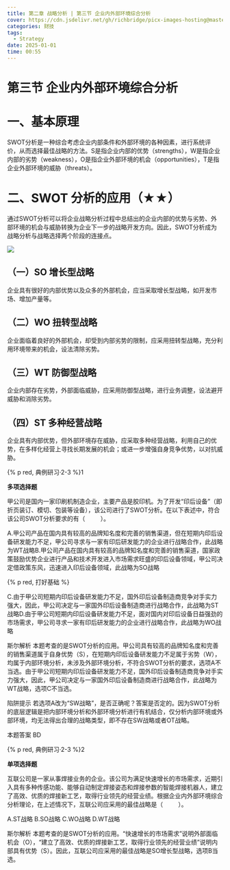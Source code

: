 ```yaml
---
title: 第二章 战略分析 | 第三节 企业内外部环境综合分析
cover: https://cdn.jsdelivr.net/gh/richbridge/picx-images-hosting@master/thumbnail/CPA-战略.jpg
categories: 财技
tags:
  - Strategy
date: 2025-01-01 
time: 00:55
---
```


# 第三节 企业内外部环境综合分析  

# 一、基本原理  

SWOT分析是一种综合考虑企业内部条件和外部环境的各种因素，进行系统评价，从而选择最佳战略的方法。S是指企业内部的优势（strengths），W是指企业内部的劣势（weakness），O是指企业外部环境的机会（opportunities），T是指企业外部环境的威胁（threats）。  


# 二、SWOT 分析的应用（★★）  

通过SWOT分析可以将企业战略分析过程中总结出的企业内部的优势与劣势、外部环境的机会与威胁转换为企业下一步的战略开发方向。因此，SWOT分析成为战略分析与战略选择两个阶段的连接点。  

![](https://cdn-mineru.openxlab.org.cn/extract/465d0ae0-e601-4af9-98df-0964870936eb/981c44d7207ddcb557e3512adb05af371c1ddd93e834d447b7d306c8f6aa121e.jpg)  

## （一）SO 增长型战略  

企业具有很好的内部优势以及众多的外部机会，应当采取增长型战略，如开发市场、增加产量等。  

## （二）WO 扭转型战略  

企业面临着良好的外部机会，却受到内部劣势的限制，应采用扭转型战略，充分利用环境带来的机会，设法清除劣势。  

## （三）WT 防御型战略  

企业内部存在劣势，外部面临威胁，应采用防御型战略，进行业务调整，设法避开威胁和消除劣势。  

## （四）ST 多种经营战略  

企业具有内部优势，但外部环境存在威胁，应采取多种经营战略，利用自己的优势，在多样化经营上寻找长期发展的机会；或进一步增强自身竞争优势，以对抗威胁。  

{% p red, 典例研习·2-3 %}1  

**多项选择题**

甲公司是国内一家印刷机制造企业，主要产品是胶印机。为了开发“印后设备”（即折页装订、模切、包装等设备），该公司进行了SWOT分析。在以下表述中，符合该公司SWOT分析要求的有（    ）。  

A.甲公司产品在国内具有较高的品牌知名度和完善的销售渠道，但在短期内印后设备研发能力不足，甲公司寻求与一家有印后研发能力的企业进行战略合作，此战略为WT战略B.甲公司产品在国内具有较高的品牌知名度和完善的销售渠道，国家政策鼓励优势企业进行产品和技术开发进入市场需求旺盛的印后设备领域，甲公司决定借政策东风，迅速进入印后设备领域，此战略为SO战略  


{% p red, 打好基础 %}

C.由于甲公司短期内印后设备研发能力不足，国外印后设备制造商竞争对手实力强大，因此，甲公司决定与一家国外印后设备制造商进行战略合作，此战略为ST战略D.由于甲公司短期内印后设备研发能力不足，面对国内对印后设备日益强劲的市场需求，甲公司寻求一家有印后研发能力的企业进行战略合作，此战略为WO战略  

斯尔解析 本题考查的是SWOT分析的应用。甲公司具有较高的品牌知名度和完善的销售渠道属于自身优势（S），在短期内印后设备研发能力不足属于劣势（W），均属于内部环境分析，未涉及外部环境分析，不符合SWOT分析的要求，选项A不当选。由于甲公司短期内印后设备研发能力不足，国外印后设备制造商竞争对手实力强大，因此，甲公司决定与一家国外印后设备制造商进行战略合作，此战略为WT战略，选项C不当选。  

陷阱提示 若选项A改为“SW战略”，是否正确呢？答案是否定的。因为SWOT分析的底层逻辑是把内部环境分析和外部环境分析进行有机结合，仅分析内部环境或外部环境，均无法得出合理的战略类型，即不存在SW战略或者OT战略。  

本题答案 BD  

{% p red, 典例研习·2-3 %}2  

**单项选择题**

互联公司是一家从事焊接业务的企业。该公司为满足快速增长的市场需求，近期引入具有多种传感功能、能够自动制定焊接姿态和焊接参数的智能焊接机器人，建立了高效、优质的焊接新工艺，取得行业领先的经营业绩。根据企业内外部环境综合分析理论，在上述情况下，互联公司应采用的最佳战略是（    ）。  

A.ST战略 B.SO战略 C.WO战略 D.WT战略  

斯尔解析 本题考查的是SWOT分析的应用。“快速增长的市场需求”说明外部面临机会（O），“建立了高效、优质的焊接新工艺，取得行业领先的经营业绩”说明内部具有优势（S）。因此，互联公司应采用的最佳战略是SO增长型战略，选项B当选。  